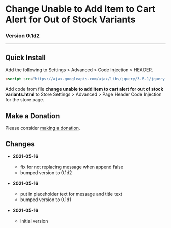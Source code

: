 # Change Unable to Add Item to Cart Alert for Out of Stock Variants

### Version 0.1d2

---

## Quick Install

Add the following to Settings > Advanced > Code Injection > HEADER.

```html
<script src="https://ajax.googleapis.com/ajax/libs/jquery/3.6.1/jquery.min.js"></script>
```

Add code from file **change unable to add item to cart alert for out of stock
variants.html** to Store Settings > Advanced > Page Header Code Injection for
the store page.

## Make a Donation

Please consider [making a donation](https://github.com/tomsWebConsulting/twcsl#make-a-donation).

## Changes

* **2021-05-16**
<br><br>
  * fix for not replacing message when append false
  * bumped version to 0.1d2
  <br><br>
* **2021-05-16**
<br><br>
  * put in placeholder text for message and title text
  * bumped version to 0.1d1
  <br><br>
* **2021-05-16**
<br><br>
  * initial version
